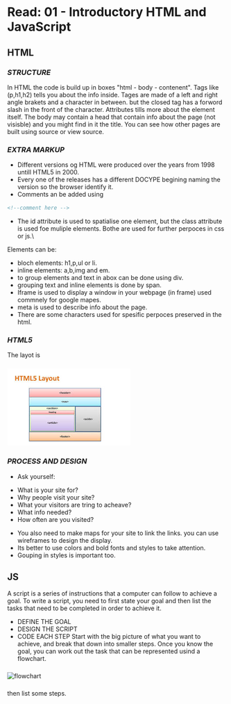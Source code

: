 # Read: 01 - Introductory HTML and JavaScript

## **HTML**

### *STRUCTURE*
In HTML the code is build up in boxes "html - body - contenent".
Tags like (p,h1,h2) tells you about the info inside.
Tages are made of a left and right angle brakets and a character in between. but the closed tag has a forword slash in the front of the character.
Attributes tills more about the element itself.
The body may contain a head that contain info about the page (not visisble) and you might find in it the title.
You can see how other pages are built using source or view source.

### *EXTRA MARKUP*
- Different versions og HTML were produced over the years from 1998 untill HTML5 in 2000.
- Every one of the releases has a different DOCYPE begining naming the version so the browser identify it.
- Comments an be added using
```html
<!--comment here -->
```
- The id attribute is used to spatialise one element, but the class attribute is used foe muliple elements. Bothe are used for further perpoces in css or js.\

Elements can be:
- bloch elements: h1,p,ul or li.
- inline elements: a,b,img and em.
- to group elements and text in abox can be done using div.
- grouping text and inline elements is done by span.
- Iframe is used to display a window in your webpage (in frame) used commnely for google mapes.
- meta is used to describe info about the page.
- There are some characters used for spesific perpoces preserved in the html.

### *HTML5*
 The layot is 
 ### 
![img](img/download.jpg)

### *PROCESS AND DESIGN*

* Ask yourself:
- What is your site for?
- Why people visit your site?
- What your visitors are tring to acheave?
- What info needed?
- How often are you visited?
* You also need to make maps for your site to link the links. you can use wireframes to design the display.
* Its better to use colors and bold fonts and styles to take attention.
* Gouping in styles is important too.

## **JS**
 A script is a series of instructions that a
computer can follow to achieve a goal. 
 To write a script, you need to first
state your goal and then list the tasks that need to be completed in order to achieve it.
            
* DEFINE THE GOAL
* DESIGN THE SCRIPT 
* CODE EACH STEP 
Start with the big picture of what you want to achieve, and break that down into smaller steps. Once you know the goal, you can work out the task that can be represented usind a flowchart.
 ### 
<img src="https://agilemodeling.com/images/models/flowChart.JPG" alt="flowchart" width="200">

### 
then list some steps.
